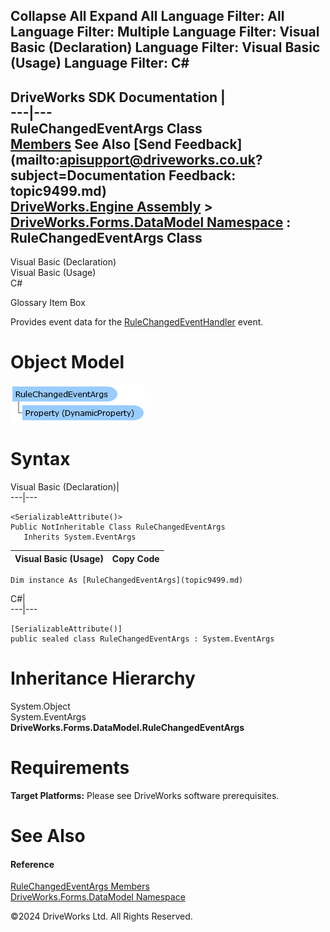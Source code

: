        

 Collapse All Expand All  Language Filter: All  Language Filter: Multiple  Language Filter: Visual Basic (Declaration) Language Filter: Visual Basic (Usage) Language Filter: C#  
---  
DriveWorks SDK Documentation  |   
---|---  
RuleChangedEventArgs Class   
[Members](topic9500.md) See Also [Send Feedback](mailto:apisupport@driveworks.co.uk?subject=Documentation Feedback: topic9499.md)  
[DriveWorks.Engine Assembly](topic2156.md) > [DriveWorks.Forms.DataModel Namespace](topic9371.md) : RuleChangedEventArgs Class  
---  
  
Visual Basic (Declaration)    
Visual Basic (Usage)    
C# 

Glossary Item Box

Provides event data for the [RuleChangedEventHandler](topic9589.md) event. 

# Object Model

![](dotnetdiagramimages/image453.png)

# Syntax

Visual Basic (Declaration)|   
---|---  
      
    
    <SerializableAttribute()>
    Public NotInheritable Class RuleChangedEventArgs 
       Inherits System.EventArgs  
  
Visual Basic (Usage)| Copy Code  
---|---  
      
    
    Dim instance As [RuleChangedEventArgs](topic9499.md)  
  
C#|   
---|---  
      
    
    [SerializableAttribute()]
    public sealed class RuleChangedEventArgs : System.EventArgs   
  
# Inheritance Hierarchy

System.Object  
System.EventArgs  
**DriveWorks.Forms.DataModel.RuleChangedEventArgs**  


# Requirements

**Target Platforms:** Please see DriveWorks software prerequisites.

# See Also

#### Reference

[RuleChangedEventArgs Members](topic9500.md)   
[DriveWorks.Forms.DataModel Namespace](topic9371.md)

©2024 DriveWorks Ltd. All Rights Reserved.
